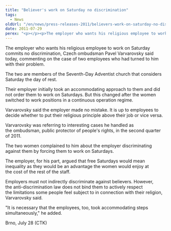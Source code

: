 ```yaml
---
title: "Believer's work on Saturday no discrimination"
tags:
  - News
oldUrl: "/en/news/press-releases-2011/believers-work-on-saturday-no-discrimination/"
date: 2011-07-29
perex: "<p></p><p>The employer who wants his religious employee to work on Saturday commits no discrimination, Czech ombudsman Pavel Varvarovsky said today, commenting on the case of two employees who had turned to him with their problem.</p>"
---
```


<!-- imported from the old website -->

<p>The employer who wants his religious employee to work on Saturday commits no discrimination, Czech ombudsman Pavel Varvarovsky said today, commenting on the case of two employees who had turned to him with their problem.</p><p>The two are members of the Seventh-Day Adventist church that considers Saturday the day of rest.</p><p>Their employer initially took an accommodating approach to them and did not order them to work on Saturdays. But this changed after the women switched to work positions in a continuous operation regime.</p><p>Varvarovsky said the employer made no mistake. It is up to employees to decide whether to put their religious principle above their job or vice versa.</p><p>Varvarovsky was referring to interesting cases he handled as the ombudsman, public protector of people's rights, in the second quarter of 2011.</p><p>The two women complained to him about the employer discriminating against them by forcing them to work on Saturdays.</p><p>The employer, for his part, argued that free Saturdays would mean inequality as they would be an advantage the women would enjoy at the cost of the rest of the staff.</p><p>Employers must not indirectly discriminate against believers. However, the anti-discrimination law does not bind them to actively respect the limitations some people feel subject to in connection with their religion, Varvarovsky said.</p><p>&quot;It is necessary that the employees, too, took accommodating steps simultaneously,&quot; he added.</p><p>Brno, July 28 (CTK)</p>
